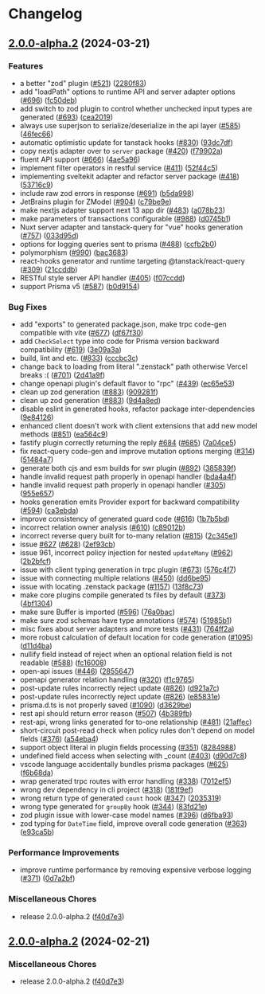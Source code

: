 # Changelog

## [2.0.0-alpha.2](https://github.com/Azzerty23/zenstack/compare/v2.0.0-alpha.2...v2.0.0-alpha.2) (2024-03-21)


### Features

* a better "zod" plugin ([#521](https://github.com/Azzerty23/zenstack/issues/521)) ([2280f83](https://github.com/Azzerty23/zenstack/commit/2280f83cd7f1f597fddfd6ab0c99417200124452))
* add "loadPath" options to runtime API and server adapter options ([#696](https://github.com/Azzerty23/zenstack/issues/696)) ([fc50deb](https://github.com/Azzerty23/zenstack/commit/fc50deb6e70acc78dcb66b17e564a6fc84475970))
* add switch to zod plugin to control whether unchecked input types are generated ([#693](https://github.com/Azzerty23/zenstack/issues/693)) ([cea2019](https://github.com/Azzerty23/zenstack/commit/cea2019aee4f27ff4bf12677906a48daa91aa854))
* always use superjson to serialize/deserialize in the api layer ([#585](https://github.com/Azzerty23/zenstack/issues/585)) ([46fec66](https://github.com/Azzerty23/zenstack/commit/46fec666c3af971010c69e467f08f55830655441))
* automatic optimistic update for tanstack hooks ([#830](https://github.com/Azzerty23/zenstack/issues/830)) ([93dc7df](https://github.com/Azzerty23/zenstack/commit/93dc7df472427a4546ba71ec3703135d2d638ded))
* copy nextjs adapter over to `server` package ([#420](https://github.com/Azzerty23/zenstack/issues/420)) ([f79902a](https://github.com/Azzerty23/zenstack/commit/f79902a92622b6755afceda58a9c5b91f2b926b9))
* fluent API support ([#666](https://github.com/Azzerty23/zenstack/issues/666)) ([4ae5a96](https://github.com/Azzerty23/zenstack/commit/4ae5a96ee2976dedbdb0b207f48c082c48b3f9ce))
* implement filter operators in restful service ([#411](https://github.com/Azzerty23/zenstack/issues/411)) ([52f44c5](https://github.com/Azzerty23/zenstack/commit/52f44c5ee7c34622f1ae53076e6249125b83f566))
* implementing sveltekit adapter and refactor server package ([#418](https://github.com/Azzerty23/zenstack/issues/418)) ([53716c9](https://github.com/Azzerty23/zenstack/commit/53716c99c35d32767354729f372f2f15f1a478b2))
* include raw zod errors in response ([#691](https://github.com/Azzerty23/zenstack/issues/691)) ([b5da998](https://github.com/Azzerty23/zenstack/commit/b5da998b7fa11c19b85cebd0956803d854332b4d))
* JetBrains plugin for ZModel ([#904](https://github.com/Azzerty23/zenstack/issues/904)) ([c79be9e](https://github.com/Azzerty23/zenstack/commit/c79be9eb7f6b602bc84214bded2b927935b6273a))
* make nextjs adapter support next 13 app dir ([#483](https://github.com/Azzerty23/zenstack/issues/483)) ([a078b23](https://github.com/Azzerty23/zenstack/commit/a078b23a1afd799ba9aba50b82d497851160ef24))
* make parameters of transactions configurable ([#988](https://github.com/Azzerty23/zenstack/issues/988)) ([d0745b1](https://github.com/Azzerty23/zenstack/commit/d0745b149a5ce6abfef546de0b9243ddc4f6e765))
* Nuxt server adapter and tanstack-query for "vue" hooks generation ([#757](https://github.com/Azzerty23/zenstack/issues/757)) ([033d95d](https://github.com/Azzerty23/zenstack/commit/033d95dcdeef67bc8183d1daeb3172ec9ee02b9b))
* options for logging queries sent to prisma ([#488](https://github.com/Azzerty23/zenstack/issues/488)) ([ccfb2b0](https://github.com/Azzerty23/zenstack/commit/ccfb2b088cf1ce14c78c1d1355db5cb4ebcdc957))
* polymorphism ([#990](https://github.com/Azzerty23/zenstack/issues/990)) ([bac3683](https://github.com/Azzerty23/zenstack/commit/bac368382b6c92585bc983861a56d141093b7896))
* react-hooks generator and runtime targeting @tanstack/react-query ([#309](https://github.com/Azzerty23/zenstack/issues/309)) ([21ccddb](https://github.com/Azzerty23/zenstack/commit/21ccddb9be437eabed35fbc62ae43c1e192d289e))
* RESTful style server API handler ([#405](https://github.com/Azzerty23/zenstack/issues/405)) ([f07ccdd](https://github.com/Azzerty23/zenstack/commit/f07ccdded01e232823e3955ab1ffc19b1c8f33a1))
* support Prisma v5 ([#587](https://github.com/Azzerty23/zenstack/issues/587)) ([b0d9154](https://github.com/Azzerty23/zenstack/commit/b0d9154270a89c6c93c7a8f1aada85c413d16d6f))


### Bug Fixes

* add "exports" to generated package.json, make trpc code-gen compatible with vite ([#677](https://github.com/Azzerty23/zenstack/issues/677)) ([df67f30](https://github.com/Azzerty23/zenstack/commit/df67f301119db23e5048464de2f73bff1a2adffc))
* add `CheckSelect` type into code for Prisma version backward compatibility ([#619](https://github.com/Azzerty23/zenstack/issues/619)) ([3e09a3a](https://github.com/Azzerty23/zenstack/commit/3e09a3a6646ae0f6e393cc0f92991c9b5d0c4d29))
* build, lint and etc. ([#833](https://github.com/Azzerty23/zenstack/issues/833)) ([cccbc3c](https://github.com/Azzerty23/zenstack/commit/cccbc3c82ad522d40bc76ad7b84b1305d378b1db))
* change back to loading from literal ".zenstack" path otherwise Vercel breaks :( ([#701](https://github.com/Azzerty23/zenstack/issues/701)) ([2d41a9f](https://github.com/Azzerty23/zenstack/commit/2d41a9fcffab2fa228356a5cc45b4c2ecd62fd63))
* change openapi plugin's default flavor to "rpc" ([#439](https://github.com/Azzerty23/zenstack/issues/439)) ([ec65e53](https://github.com/Azzerty23/zenstack/commit/ec65e53f202e3e02ea98a9c88682c106dcbafc76))
* clean up zod generation ([#883](https://github.com/Azzerty23/zenstack/issues/883)) ([909281f](https://github.com/Azzerty23/zenstack/commit/909281f8090734322c0cab09d0187b6b5e813c9a))
* clean up zod generation ([#883](https://github.com/Azzerty23/zenstack/issues/883)) ([9d4a8ed](https://github.com/Azzerty23/zenstack/commit/9d4a8ede7d42d1966fd5a12d64a5992092f4bc7d))
* disable eslint in generated hooks, refactor package inter-dependencies ([9e84126](https://github.com/Azzerty23/zenstack/commit/9e8412645e06f0bf63f85c8bb61ad00384fdef99))
* enhanced client doesn't work with client extensions that add new model methods ([#851](https://github.com/Azzerty23/zenstack/issues/851)) ([ea564c9](https://github.com/Azzerty23/zenstack/commit/ea564c93e9ca2a888c0e53216633d66c733f6beb))
* fastify plugin correctly returning the reply [#684](https://github.com/Azzerty23/zenstack/issues/684) ([#685](https://github.com/Azzerty23/zenstack/issues/685)) ([7a04ce5](https://github.com/Azzerty23/zenstack/commit/7a04ce5ad0a208fb05887198b8b598742834a15b))
* fix react-query code-gen and improve mutation options merging ([#314](https://github.com/Azzerty23/zenstack/issues/314)) ([51484a7](https://github.com/Azzerty23/zenstack/commit/51484a76f90e5efd0a651bab9f6aa864baab95f2))
* generate both cjs and esm builds for swr plugin ([#892](https://github.com/Azzerty23/zenstack/issues/892)) ([385839f](https://github.com/Azzerty23/zenstack/commit/385839f101941234c5293d70d07e064c1c458387))
* handle invalid request path properly in openapi handler ([bda4a4f](https://github.com/Azzerty23/zenstack/commit/bda4a4f31e99c3f4d572dd975f9a6b72b6c96503))
* handle invalid request path properly in openapi handler ([#305](https://github.com/Azzerty23/zenstack/issues/305)) ([955e657](https://github.com/Azzerty23/zenstack/commit/955e657e02cef8f85e6f78acd74c18c2e3ff7b87))
* hooks generation emits Provider export for backward compatibility ([#594](https://github.com/Azzerty23/zenstack/issues/594)) ([ca3ebda](https://github.com/Azzerty23/zenstack/commit/ca3ebdae4e213d3901bb5834fd9ebf1217da94a7))
* improve consistency of generated guard code ([#616](https://github.com/Azzerty23/zenstack/issues/616)) ([1b7b5bd](https://github.com/Azzerty23/zenstack/commit/1b7b5bda3f5106d31b7f5e70be27158fb8217600))
* incorrect relation owner analysis ([#610](https://github.com/Azzerty23/zenstack/issues/610)) ([c89012b](https://github.com/Azzerty23/zenstack/commit/c89012bcb8d32588cc7f5a1df19088292e571cec))
* incorrect reverse query built for to-many relation ([#815](https://github.com/Azzerty23/zenstack/issues/815)) ([2c345e1](https://github.com/Azzerty23/zenstack/commit/2c345e1d4fe7274b7a08c1178afccede1d694327))
* issue [#627](https://github.com/Azzerty23/zenstack/issues/627) ([#628](https://github.com/Azzerty23/zenstack/issues/628)) ([2ef93cb](https://github.com/Azzerty23/zenstack/commit/2ef93cb932e7aed6923cd3d7e69069d0c9ff161b))
* issue 961, incorrect policy injection for nested `updateMany` ([#962](https://github.com/Azzerty23/zenstack/issues/962)) ([2b2bfcf](https://github.com/Azzerty23/zenstack/commit/2b2bfcff965f9a70ff2764e6fbc7613b6f061685))
* issue with client typing generation in trpc plugin ([#673](https://github.com/Azzerty23/zenstack/issues/673)) ([576c4f7](https://github.com/Azzerty23/zenstack/commit/576c4f7a4858dfa2dcb9c1a7f75af8d1ca48a8ce))
* issue with connecting multiple relations ([#450](https://github.com/Azzerty23/zenstack/issues/450)) ([dd6be95](https://github.com/Azzerty23/zenstack/commit/dd6be9509c46fd4dfff500a53070259410b6a61f))
* issue with locating .zenstack package ([#1157](https://github.com/Azzerty23/zenstack/issues/1157)) ([13f8c73](https://github.com/Azzerty23/zenstack/commit/13f8c73ac39ab2d9a1474383729eba453e83f0a2))
* make core plugins compile generated ts files by default ([#373](https://github.com/Azzerty23/zenstack/issues/373)) ([4bf1304](https://github.com/Azzerty23/zenstack/commit/4bf1304c6518cc027b1a1f2d33fea70979d9d94b))
* make sure Buffer is imported ([#596](https://github.com/Azzerty23/zenstack/issues/596)) ([76a0bac](https://github.com/Azzerty23/zenstack/commit/76a0bac9c63707baf34a072e398b63156c1e0640))
* make sure zod schemas have type annotations ([#574](https://github.com/Azzerty23/zenstack/issues/574)) ([51985b1](https://github.com/Azzerty23/zenstack/commit/51985b1279dca8e82a7275330a7b6597f37d15a4))
* misc fixes about server adapters and more tests ([#431](https://github.com/Azzerty23/zenstack/issues/431)) ([764ff2a](https://github.com/Azzerty23/zenstack/commit/764ff2ab50ebdb4665cde071dd366e3dad01260e))
* more robust calculation of default location for code generation ([#1095](https://github.com/Azzerty23/zenstack/issues/1095)) ([d11d4ba](https://github.com/Azzerty23/zenstack/commit/d11d4bade318d5a17d1a5e3860292352e25cc813))
* nullify field instead of reject when an optional relation field is not readable ([#588](https://github.com/Azzerty23/zenstack/issues/588)) ([fc16008](https://github.com/Azzerty23/zenstack/commit/fc16008ba20aba18f39948f3ff13ec3bc79729e3))
* open-api issues ([#446](https://github.com/Azzerty23/zenstack/issues/446)) ([2855647](https://github.com/Azzerty23/zenstack/commit/285564751094797da8484bf041a9d3a4eafafc9d))
* openapi generator relation handling ([#320](https://github.com/Azzerty23/zenstack/issues/320)) ([f1c9765](https://github.com/Azzerty23/zenstack/commit/f1c9765b778f8fb476c015a2f3bbe72dd94ef6b0))
* post-update rules incorrectly reject update ([#826](https://github.com/Azzerty23/zenstack/issues/826)) ([d921a7c](https://github.com/Azzerty23/zenstack/commit/d921a7ca6bef0341ccf5bc50e195156695129e7f))
* post-update rules incorrectly reject update ([#826](https://github.com/Azzerty23/zenstack/issues/826)) ([e85831e](https://github.com/Azzerty23/zenstack/commit/e85831e98d08a433febb5a8fecf8d539150ced08))
* prisma.d.ts is not properly saved ([#1090](https://github.com/Azzerty23/zenstack/issues/1090)) ([d3629be](https://github.com/Azzerty23/zenstack/commit/d3629bef459afc11c16461fb18621d2f77ac35cc))
* rest api should return error reason ([#507](https://github.com/Azzerty23/zenstack/issues/507)) ([4b389fb](https://github.com/Azzerty23/zenstack/commit/4b389fb648cc42a88c3a7628efebd7f438d110e7))
* rest-api, wrong links generated for to-one relationship ([#481](https://github.com/Azzerty23/zenstack/issues/481)) ([21affec](https://github.com/Azzerty23/zenstack/commit/21affec12da5b8bb31b774791405d2773dec9072))
* short-circuit post-read check when policy rules don't depend on model fields ([#376](https://github.com/Azzerty23/zenstack/issues/376)) ([a54eba4](https://github.com/Azzerty23/zenstack/commit/a54eba45f64382ed070e5aeabe0c8dc263bebc0d))
* support object literal in plugin fields processing ([#351](https://github.com/Azzerty23/zenstack/issues/351)) ([8284988](https://github.com/Azzerty23/zenstack/commit/8284988cf12c3c4f3983c36c3658201db5509b2c))
* undefined field access when selecting with _count ([#403](https://github.com/Azzerty23/zenstack/issues/403)) ([d90d7c8](https://github.com/Azzerty23/zenstack/commit/d90d7c83e95d33c85e9c3b4b650e014ee76136c3))
* vscode language accidentally bundles prisma packages  ([#625](https://github.com/Azzerty23/zenstack/issues/625)) ([f6b68da](https://github.com/Azzerty23/zenstack/commit/f6b68dabc9e089230bc6d8f8e802e8fbc43a8a69))
* wrap generated trpc routes with error handling ([#338](https://github.com/Azzerty23/zenstack/issues/338)) ([7012ef5](https://github.com/Azzerty23/zenstack/commit/7012ef55afbf374ededaf23b6afb64afe497e592))
* wrong dev dependency in cli project ([#318](https://github.com/Azzerty23/zenstack/issues/318)) ([181f9ef](https://github.com/Azzerty23/zenstack/commit/181f9ef17899d11d23369f1d485c2d964e2d4561))
* wrong return type of generated `count` hook ([#347](https://github.com/Azzerty23/zenstack/issues/347)) ([2035319](https://github.com/Azzerty23/zenstack/commit/2035319a030369dc0c847eaac248f2d9acdc7c7b))
* wrong type generated for `groupBy` hook ([#344](https://github.com/Azzerty23/zenstack/issues/344)) ([83fd21e](https://github.com/Azzerty23/zenstack/commit/83fd21e5b2c55ca182386be61151386f0400bdd0))
* zod plugin issue with lower-case model names ([#396](https://github.com/Azzerty23/zenstack/issues/396)) ([d6fba93](https://github.com/Azzerty23/zenstack/commit/d6fba93e2f0149c14f67d4cd0b4e9cdb6eee73a5))
* zod typing for `DateTime` field, improve overall code generation ([#363](https://github.com/Azzerty23/zenstack/issues/363)) ([e93ca5b](https://github.com/Azzerty23/zenstack/commit/e93ca5bf10c6afdfd723961d3c91c2cd512eb8c8))


### Performance Improvements

* improve runtime performance by removing expensive verbose logging ([#371](https://github.com/Azzerty23/zenstack/issues/371)) ([0d7a2bf](https://github.com/Azzerty23/zenstack/commit/0d7a2bf417c6ea5cc5c6c3568593a0fbe7d7903e))


### Miscellaneous Chores

* release 2.0.0-alpha.2 ([f40d7e3](https://github.com/Azzerty23/zenstack/commit/f40d7e3718d4210137a2e131d28b5491d065b914))

## [2.0.0-alpha.2](https://github.com/zenstackhq/zenstack/compare/v2.0.0-alpha.1...v2.0.0-alpha.2) (2024-02-21)


### Miscellaneous Chores

* release 2.0.0-alpha.2 ([f40d7e3](https://github.com/zenstackhq/zenstack/commit/f40d7e3718d4210137a2e131d28b5491d065b914))
